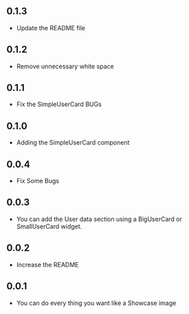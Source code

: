 ## 0.1.3

* Update the README file

## 0.1.2

* Remove unnecessary white space

## 0.1.1

* Fix the SimpleUserCard BUGs

## 0.1.0

* Adding the SimpleUserCard component

## 0.0.4

* Fix Some Bugs

## 0.0.3

* You can add the User data section using a BigUserCard or SmallUserCard widget.

## 0.0.2

* Increase the README

## 0.0.1

* You can do every thing you want like a Showcase image